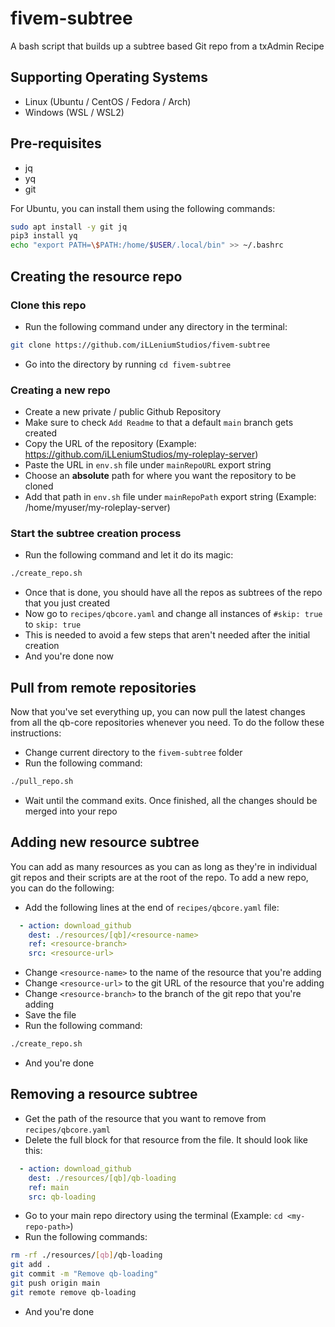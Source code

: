# fivem-subtree
A bash script that builds up a subtree based Git repo from a txAdmin Recipe

## Supporting Operating Systems

- Linux (Ubuntu / CentOS / Fedora / Arch)
- Windows (WSL / WSL2)

## Pre-requisites

- jq
- yq
- git

For Ubuntu, you can install them using the following commands:

```bash
sudo apt install -y git jq
pip3 install yq
echo "export PATH=\$PATH:/home/$USER/.local/bin" >> ~/.bashrc
```

## Creating the resource repo

### Clone this repo

- Run the following command under any directory in the terminal:

```bash
git clone https://github.com/iLLeniumStudios/fivem-subtree
```

- Go into the directory by running `cd fivem-subtree`

### Creating a new repo

- Create a new private / public Github Repository
- Make sure to check `Add Readme` to that a default `main` branch gets created
- Copy the URL of the repository (Example: https://github.com/iLLeniumStudios/my-roleplay-server)
- Paste the URL in `env.sh` file under `mainRepoURL` export string
- Choose an **absolute** path for where you want the repository to be cloned
- Add that path in `env.sh` file under `mainRepoPath` export string (Example: /home/myuser/my-roleplay-server)


### Start the subtree creation process

- Run the following command and let it do its magic:

```bash
./create_repo.sh
```

- Once that is done, you should have all the repos as subtrees of the repo that you just created
- Now go to `recipes/qbcore.yaml` and change all instances of `#skip: true` to `skip: true`
- This is needed to avoid a few steps that aren't needed after the initial creation
- And you're done now

## Pull from remote repositories

Now that you've set everything up, you can now pull the latest changes from all the qb-core repositories whenever you need. To do the follow these instructions:

- Change current directory to the `fivem-subtree` folder
- Run the following command:

```bash
./pull_repo.sh
```

- Wait until the command exits. Once finished, all the changes should be merged into your repo

## Adding new resource subtree

You can add as many resources as you can as long as they're in individual git repos and their scripts are at the root of the repo. To add a new repo, you can do the following:

- Add the following lines at the end of `recipes/qbcore.yaml` file:

```yaml
  - action: download_github
    dest: ./resources/[qb]/<resource-name>
    ref: <resource-branch>
    src: <resource-url>
```

- Change `<resource-name>` to the name of the resource that you're adding
- Change `<resource-url>` to the git URL of the resource that you're adding
- Change `<resource-branch>` to the branch of the git repo that you're adding
- Save the file
- Run the following command:

```bash
./create_repo.sh
```

- And you're done

## Removing a resource subtree

- Get the path of the resource that you want to remove from `recipes/qbcore.yaml`
- Delete the full block for that resource from the file. It should look like this:

```yaml
  - action: download_github
    dest: ./resources/[qb]/qb-loading
    ref: main
    src: qb-loading
```

- Go to your main repo directory using the terminal (Example: `cd <my-repo-path>`)
- Run the following commands:

```bash
rm -rf ./resources/[qb]/qb-loading
git add .
git commit -m "Remove qb-loading"
git push origin main
git remote remove qb-loading
```

- And you're done
